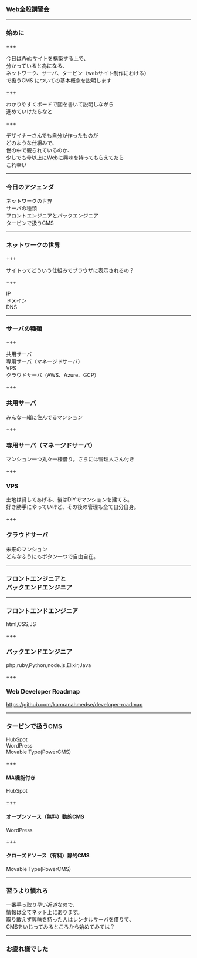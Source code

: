 ### Web全般講習会

---

### 始めに

+++

今日はWebサイトを構築する上で、<br>分かっていると為になる、<br>
ネットワーク、サーバ、タービン（webサイト制作における）<br>で扱うCMS
についての基本概念を説明します

+++

わかりやすくボードで図を書いて説明しながら<br>
進めていけたらなと

+++

デザイナーさんでも自分が作ったものが<br>
どのような仕組みで、<br>
世の中で観られているのか、<br>
少しでも今以上にWebに興味を持ってもらえてたら<br>
これ幸い

---

### 今日のアジェンダ

ネットワークの世界<br>
サーバの種類<br>
フロントエンジニアとバックエンジニア<br>
タービンで扱うCMS<br>

---

### ネットワークの世界

+++

サイトってどういう仕組みでブラウザに表示されるの？

+++

IP<br>
ドメイン<br>
DNS

---


### サーバの種類

+++

共用サーバ<br>
専用サーバ（マネージドサーバ）<br>
VPS<br>
クラウドサーバ（AWS、Azure、GCP）

+++

### 共用サーバ
みんな一緒に住んでるマンション

+++

### 専用サーバ（マネージドサーバ）
マンション一つ丸々一棟借り。さらには管理人さん付き

+++

### VPS
土地は貸してあげる、後はDIYでマンションを建てろ。<br>
好き勝手にやっていけど、その後の管理も全て自分自身。

+++

### クラウドサーバ
未来のマンション<br>
どんなふうにもボタン一つで自由自在。

---

### フロントエンジニアと<br>バックエンドエンジニア

---

### フロントエンドエンジニア
html,CSS,JS

+++

### バックエンドエンジニア
php,ruby,Python,node.js,Elixir,Java

+++

### Web Developer Roadmap
https://github.com/kamranahmedse/developer-roadmap

---

### タービンで扱うCMS

HubSpot<br>
WordPress<br>
Movable Type(PowerCMS)

+++

#### MA機能付き
HubSpot

+++

#### オープンソース（無料）動的CMS
WordPress

+++

#### クローズドソース（有料）静的CMS
Movable Type(PowerCMS)

---

### 習うより慣れろ
一番手っ取り早い近道なので、<br>
情報は全てネット上にあります。<br>
取り敢えず興味を持った人はレンタルサーバを借りて、<br>
CMSをいじってみるところから始めてみては？

---

### お疲れ様でした
